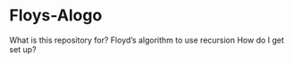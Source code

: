 # Floys-Alogo
What is this repository for? Floyd’s algorithm to use recursion
How do I get set up? 
